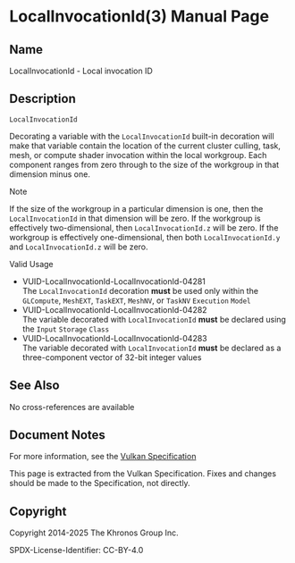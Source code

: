 # LocalInvocationId(3) Manual Page

## Name

LocalInvocationId - Local invocation ID



## [](#_description)Description

`LocalInvocationId`

Decorating a variable with the `LocalInvocationId` built-in decoration will make that variable contain the location of the current cluster culling, task, mesh, or compute shader invocation within the local workgroup. Each component ranges from zero through to the size of the workgroup in that dimension minus one.

Note

If the size of the workgroup in a particular dimension is one, then the `LocalInvocationId` in that dimension will be zero. If the workgroup is effectively two-dimensional, then `LocalInvocationId.z` will be zero. If the workgroup is effectively one-dimensional, then both `LocalInvocationId.y` and `LocalInvocationId.z` will be zero.

Valid Usage

- [](#VUID-LocalInvocationId-LocalInvocationId-04281)VUID-LocalInvocationId-LocalInvocationId-04281  
  The `LocalInvocationId` decoration **must** be used only within the `GLCompute`, `MeshEXT`, `TaskEXT`, `MeshNV`, or `TaskNV` `Execution` `Model`
- [](#VUID-LocalInvocationId-LocalInvocationId-04282)VUID-LocalInvocationId-LocalInvocationId-04282  
  The variable decorated with `LocalInvocationId` **must** be declared using the `Input` `Storage` `Class`
- [](#VUID-LocalInvocationId-LocalInvocationId-04283)VUID-LocalInvocationId-LocalInvocationId-04283  
  The variable decorated with `LocalInvocationId` **must** be declared as a three-component vector of 32-bit integer values

## [](#_see_also)See Also

No cross-references are available

## [](#_document_notes)Document Notes

For more information, see the [Vulkan Specification](https://registry.khronos.org/vulkan/specs/latest/html/vkspec.html#LocalInvocationId)

This page is extracted from the Vulkan Specification. Fixes and changes should be made to the Specification, not directly.

## [](#_copyright)Copyright

Copyright 2014-2025 The Khronos Group Inc.

SPDX-License-Identifier: CC-BY-4.0